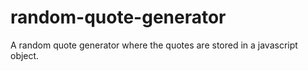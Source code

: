 # random-quote-generator

A random quote generator where the quotes are stored in a javascript object.
